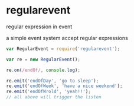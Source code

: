 regularevent
============

regular expression in event

a simple event system accept regular expressions

```javascript
var RegularEvent = require('regularevent');

var re = new RegularEvent();

re.on(/endOf/, console.log);

re.emit('endOfDay', 'go to sleep');
re.emit('endOfWeek', 'have a nice weekend');
re.emit('endOfWrold', 'yeah!!');
// all above will trigger the listen
```
